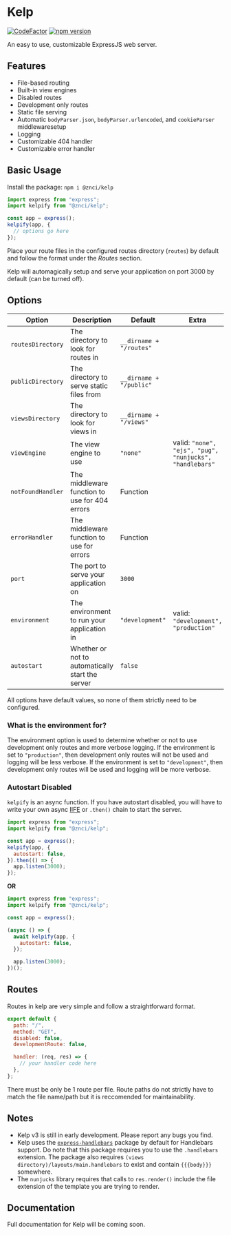 # Kelp

[![CodeFactor](https://www.codefactor.io/repository/github/znci/kelp/badge/main)](https://www.codefactor.io/repository/github/znci/kelp/overview/main)
[![npm version](https://badge.fury.io/js/@znci%2Fkelp.svg)](https://badge.fury.io/js/@znci%2Fkelp)

An easy to use, customizable ExpressJS web server.

## Features

- File-based routing
- Built-in view engines
- Disabled routes
- Development only routes
- Static file serving
- Automatic `bodyParser.json`, `bodyParser.urlencoded`, and `cookieParser` middlewaresetup
- Logging
- Customizable 404 handler
- Customizable error handler

## Basic Usage

Install the package: `npm i @znci/kelp`

```js
import express from "express";
import kelpify from "@znci/kelp";

const app = express();
kelpify(app, {
  // options go here
});
```

Place your route files in the configured routes directory (`routes`) by default and follow the format under the _Routes_ section.

Kelp will automagically setup and serve your application on port 3000 by default (can be turned off).

## Options

| Option            | Description                                      | Default                 | Extra                                                   | Type              |
| ----------------- | ------------------------------------------------ | ----------------------- | ------------------------------------------------------- | ----------------- |
| `routesDirectory` | The directory to look for routes in              | `__dirname + "/routes"` |                                                         | String            |
| `publicDirectory` | The directory to serve static files from         | `__dirname + "/public"` |                                                         | String            |
| `viewsDirectory`  | The directory to look for views in               | `__dirname + "/views"`  |                                                         | String            |
| `viewEngine`      | The view engine to use                           | `"none"`                | valid: `"none", "ejs", "pug", "nunjucks", "handlebars"` | String            |
| `notFoundHandler` | The middleware function to use for 404 errors    | Function                |                                                         | Callback Function |
| `errorHandler`    | The middleware function to use for errors        | Function                |                                                         | Callback Function |
| `port`            | The port to serve your application on            | `3000`                  |                                                         | Int               |
| `environment`     | The environment to run your application in       | `"development"`         | valid: `"development", "production"`                    | String            |
| `autostart`       | Whether or not to automatically start the server | `false`                 |                                                         | Boolean           |

All options have default values, so none of them strictly need to be configured.

### What is the environment for?

The environment option is used to determine whether or not to use development only routes and more verbose logging. If the environment is set to `"production"`, then development only routes will not be used and logging will be less verbose. If the environment is set to `"development"`, then development only routes will be used and logging will be more verbose.

### Autostart Disabled

`kelpify` is an async function. If you have autostart disabled, you will have to write your own async [IIFE](https://developer.mozilla.org/en-US/docs/Glossary/IIFE) or `.then()` chain to start the server.

```js
import express from "express";
import kelpify from "@znci/kelp";

const app = express();
kelpify(app, {
  autostart: false,
}).then(() => {
  app.listen(3000);
});
```

**OR**

```js
import express from "express";
import kelpify from "@znci/kelp";

const app = express();

(async () => {
  await kelpify(app, {
    autostart: false,
  });

  app.listen(3000);
})();
```

## Routes

Routes in kelp are very simple and follow a straightforward format.

```js
export default {
  path: "/",
  method: "GET",
  disabled: false,
  developmentRoute: false,

  handler: (req, res) => {
    // your handler code here
  },
};
```

There must be only be 1 route per file. Route paths do not strictly have to match the file name/path but it is reccomended for maintainability.

## Notes

- Kelp v3 is still in early development. Please report any bugs you find.
- Kelp uses the [`express-handlebars`](https://www.npmjs.com/package/express-handlebars) package by default for Handlebars support. Do note that this package requires you to use the `.handlebars` extension. The package also requires `(views directory)/layouts/main.handlebars` to exist and contain `{{{body}}}` somewhere.
- The `nunjucks` library requires that calls to `res.render()` include the file extension of the template you are trying to render.

## Documentation

Full documentation for Kelp will be coming soon.

